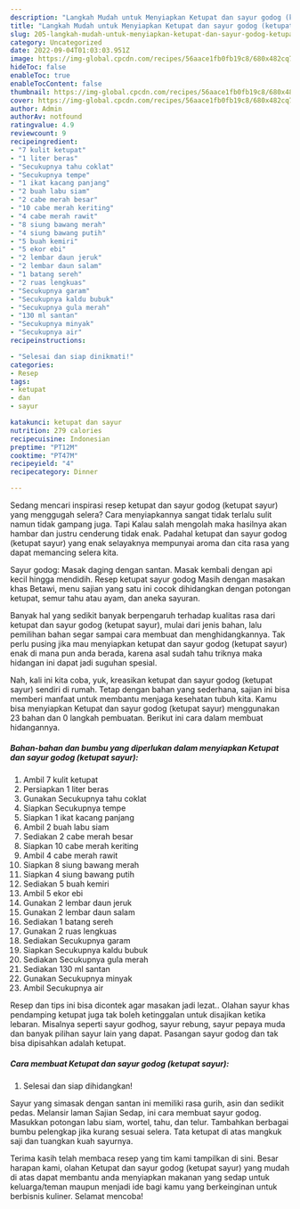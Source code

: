```yaml
---
description: "Langkah Mudah untuk Menyiapkan Ketupat dan sayur godog (ketupat sayur) yang Lezat Sekali, Buat Buka Puasa}"
title: "Langkah Mudah untuk Menyiapkan Ketupat dan sayur godog (ketupat sayur) yang Lezat Sekali, Buat Buka Puasa}"
slug: 205-langkah-mudah-untuk-menyiapkan-ketupat-dan-sayur-godog-ketupat-sayur-yang-lezat-sekali-buat-buka-puasa
category: Uncategorized
date: 2022-09-04T01:03:03.951Z
image: https://img-global.cpcdn.com/recipes/56aace1fb0fb19c8/680x482cq70/ketupat-dan-sayur-godog-ketupat-sayur-foto-resep-utama.jpg
hideToc: false
enableToc: true
enableTocContent: false
thumbnail: https://img-global.cpcdn.com/recipes/56aace1fb0fb19c8/680x482cq70/ketupat-dan-sayur-godog-ketupat-sayur-foto-resep-utama.jpg
cover: https://img-global.cpcdn.com/recipes/56aace1fb0fb19c8/680x482cq70/ketupat-dan-sayur-godog-ketupat-sayur-foto-resep-utama.jpg
author: Admin
authorAv: notfound
ratingvalue: 4.9
reviewcount: 9
recipeingredient:
- "7 kulit ketupat"
- "1 liter beras"
- "Secukupnya tahu coklat"
- "Secukupnya tempe"
- "1 ikat kacang panjang"
- "2 buah labu siam"
- "2 cabe merah besar"
- "10 cabe merah keriting"
- "4 cabe merah rawit"
- "8 siung bawang merah"
- "4 siung bawang putih"
- "5 buah kemiri"
- "5 ekor ebi"
- "2 lembar daun jeruk"
- "2 lembar daun salam"
- "1 batang sereh"
- "2 ruas lengkuas"
- "Secukupnya garam"
- "Secukupnya kaldu bubuk"
- "Secukupnya gula merah"
- "130 ml santan"
- "Secukupnya minyak"
- "Secukupnya air"
recipeinstructions:

- "Selesai dan siap dinikmati!"
categories:
- Resep
tags:
- ketupat
- dan
- sayur

katakunci: ketupat dan sayur 
nutrition: 279 calories
recipecuisine: Indonesian
preptime: "PT12M"
cooktime: "PT47M"
recipeyield: "4"
recipecategory: Dinner

---
```



Sedang mencari inspirasi resep ketupat dan sayur godog (ketupat sayur) yang menggugah selera? Cara menyiapkannya sangat tidak terlalu sulit namun tidak gampang juga. Tapi Kalau salah mengolah maka hasilnya akan hambar dan justru cenderung tidak enak. Padahal ketupat dan sayur godog (ketupat sayur) yang enak selayaknya mempunyai aroma dan cita rasa yang dapat memancing selera kita.


Sayur godog: Masak daging dengan santan. Masak kembali dengan api kecil hingga mendidih. Resep ketupat sayur godog Masih dengan masakan khas Betawi, menu sajian yang satu ini cocok dihidangkan dengan potongan ketupat, semur tahu atau ayam, dan aneka sayuran.

Banyak hal yang sedikit banyak berpengaruh terhadap kualitas rasa dari ketupat dan sayur godog (ketupat sayur), mulai dari jenis bahan, lalu pemilihan bahan segar sampai cara membuat dan menghidangkannya. Tak perlu pusing jika mau menyiapkan ketupat dan sayur godog (ketupat sayur) enak di mana pun anda berada, karena asal sudah tahu triknya maka hidangan ini dapat jadi suguhan spesial.


Nah, kali ini kita coba, yuk, kreasikan ketupat dan sayur godog (ketupat sayur) sendiri di rumah. Tetap dengan bahan yang sederhana, sajian ini bisa memberi manfaat untuk membantu menjaga kesehatan tubuh kita. Kamu bisa menyiapkan Ketupat dan sayur godog (ketupat sayur) menggunakan 23 bahan dan 0 langkah pembuatan. Berikut ini cara dalam membuat hidangannya.

<!--inarticleads1-->

##### Bahan-bahan dan bumbu yang diperlukan dalam menyiapkan Ketupat dan sayur godog (ketupat sayur):

1. Ambil 7 kulit ketupat
1. Persiapkan 1 liter beras
1. Gunakan Secukupnya tahu coklat
1. Siapkan Secukupnya tempe
1. Siapkan 1 ikat kacang panjang
1. Ambil 2 buah labu siam
1. Sediakan 2 cabe merah besar
1. Siapkan 10 cabe merah keriting
1. Ambil 4 cabe merah rawit
1. Siapkan 8 siung bawang merah
1. Siapkan 4 siung bawang putih
1. Sediakan 5 buah kemiri
1. Ambil 5 ekor ebi
1. Gunakan 2 lembar daun jeruk
1. Gunakan 2 lembar daun salam
1. Sediakan 1 batang sereh
1. Gunakan 2 ruas lengkuas
1. Sediakan Secukupnya garam
1. Siapkan Secukupnya kaldu bubuk
1. Sediakan Secukupnya gula merah
1. Sediakan 130 ml santan
1. Gunakan Secukupnya minyak
1. Ambil Secukupnya air


Resep dan tips ini bisa dicontek agar masakan jadi lezat.. Olahan sayur khas pendamping ketupat juga tak boleh ketinggalan untuk disajikan ketika lebaran. Misalnya seperti sayur godhog, sayur rebung, sayur pepaya muda dan banyak pilihan sayur lain yang dapat. Pasangan sayur godog dan tak bisa dipisahkan adalah ketupat. 

<!--inarticleads2-->

##### Cara membuat Ketupat dan sayur godog (ketupat sayur):


1. Selesai dan siap dihidangkan!

Sayur yang simasak dengan santan ini memiliki rasa gurih, asin dan sedikit pedas. Melansir laman Sajian Sedap, ini cara membuat sayur godog. Masukkan potongan labu siam, wortel, tahu, dan telur. Tambahkan berbagai bumbu pelengkap jika kurang sesuai selera. Tata ketupat di atas mangkuk saji dan tuangkan kuah sayurnya. 

Terima kasih telah membaca resep yang tim kami tampilkan di sini. Besar harapan kami, olahan Ketupat dan sayur godog (ketupat sayur) yang mudah di atas dapat membantu anda menyiapkan makanan yang sedap untuk keluarga/teman maupun menjadi ide bagi kamu yang berkeinginan untuk berbisnis kuliner. Selamat mencoba!
